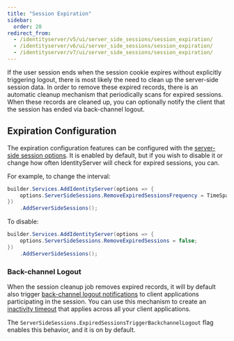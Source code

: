 ```yaml
---
title: "Session Expiration"
sidebar:
  order: 20
redirect_from:
  - /identityserver/v5/ui/server_side_sessions/session_expiration/
  - /identityserver/v6/ui/server_side_sessions/session_expiration/
  - /identityserver/v7/ui/server_side_sessions/session_expiration/
---
```


If the user session ends when the session cookie expires without explicitly triggering logout, there is most likely the
need to clean up the server-side session data.
In order to remove these expired records, there is an automatic cleanup mechanism that periodically scans for expired
sessions.
When these records are cleaned up, you can optionally notify the client that the session has ended via back-channel
logout.

## Expiration Configuration

The expiration configuration features can be configured with
the [server-side session options](/identityserver/reference/options#server-side-sessions).
It is enabled by default, but if you wish to disable it or change how often IdentityServer will check for expired
sessions, you can.

For example, to change the interval:

```cs
builder.Services.AddIdentityServer(options => {
    options.ServerSideSessions.RemoveExpiredSessionsFrequency = TimeSpan.FromSeconds(60);
})
    .AddServerSideSessions();
```

To disable:

```cs
builder.Services.AddIdentityServer(options => {
    options.ServerSideSessions.RemoveExpiredSessions = false;
})
    .AddServerSideSessions();
```

### Back-channel Logout

When the session cleanup job removes expired records, it will by default also
trigger [back-channel logout notifications](/identityserver/ui/logout/notification#back-channel-server-side-clients)
to client applications participating in the session. You can use this mechanism to create
an [inactivity timeout](/identityserver/ui/server-side-sessions/inactivity-timeout/) that applies across all your client applications.

The `ServerSideSessions.ExpiredSessionsTriggerBackchannelLogout` flag enables this behavior, and it is on by default.

